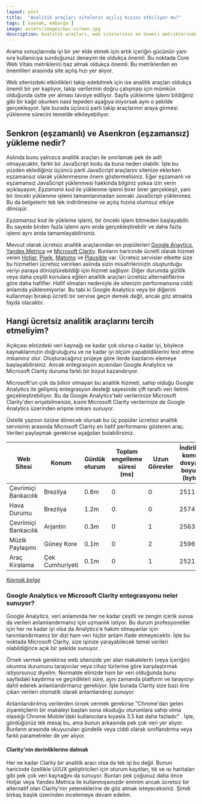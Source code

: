 ```yaml
---
layout: post
title:  "Analitik araçları sitelerin açılış hızını etkiliyor mu?"
tags: [ kaynak, embargo ]
image: assets/images/mac-screen.jpg
description: Analitik araçları, web sitelerinin en önemli metriklerinden birisi olan açılış hızını etkiliyor mu? Etkilememesi için neler yapmalısınız? Detaylarıyle beraber kaleme aldım.
---
```

Arama sonuçlarında iyi bir yer elde etmek için artık içeriğin gücünün yanı sıra kullanıcıya sunduğunuz deneyim de oldukça önemli. Bu noktada Core Web Vitals metriklerini baz almak oldukça önemli. Bu metriklerden en önemlileri arasında site açılış hızı yer alıyor.

Web sitenizdeki etkinlikleri takip edebilmek için ise analitik araçları oldukça önemli bir yer kaplıyor, takip verilerinin doğru çalışması için mümkün olduğunda üstte yer alması tavsiye ediliyor. Sayfa yüklenme işlemi bildiğiniz gibi bir kağıt okurken nasıl tepeden aşağıya iniyorsak aynı o şekilde gerçekleşyor. İşte burada üçüncü parti takip araçlarının araya girmesi yüklenme sürecini temelde etkileyebiliyor.

## Senkron (eşzamanlı) ve Asenkron (eşzamansız) yükleme nedir?

Aslında bunu yalnızca analitik araçları ile sınırlamak pek de adil olmayacaktır, farklı bir JavaScript kodu da buna neden olabilir. İşte bu yüzden eklediğiniz üçüncü parti JavaScript araçlarını sitenize eklerken eşzamansız olarak yüklenmesine önem göstermelisiniz. Eğer eşzamanlı ve eşzamansız JavaScript yüklenmesi hakkında bilginiz yoksa izin verin açıklayayım;
*Eşzamanlı kod* ile yüklenme işlemi birer birer gerçekleşir, yani bir önceki yüklenme işlemi tamamlanmadan sonraki JavaScript yüklenmez. Bu da belgelerin tek tek indirilmesine ve açılış hızına olumsuz etkiye dönüşür.

*Eşzamansız kod* ile yükleme işlemi, bir önceki işlem bitmeden başlayabilir. Bu sayede birden fazla işlemi aynı anda gerçekleştirebilir ve daha fazla işlemi aynı anda tamamlayabilirsiniz.

Mevcut olarak ücretsiz analitik araçlarından en popülerleri [Google Anaytics](https://analytics.google.com), [Yandex.Metrica](https://metrica.yandex.com) ve [Microsoft Clarity](https://clarity.microsoft.com). Bunların haricinde ücretli olarak hizmet veren  [Hotjar](https://hotjar.com), [Piwik](https://piwik.pro), [Matomo](https://matomo.org) ve [Plausible](https://plausible.io) var. Ücretsiz servisler elbette size bu hizmetleri ücretsiz verirken aslında sizin misafirlerinizin oluşturduğu veriyi paraya dönüştürebildiği için hizmet sağlıyor. Diğer durumda gizlilik veya daha çeşitli konulara eğilen analitik araçları ücretsiz alternatiflerine göre daha hafifler. Hafif olmaları nedeniyle de sitenizin performansına ciddi anlamda yüklenmiyorlar. Bu tabi ki Google Analytics veya bir diğerini kullanmayı bırakıp ücretli bir servise geçin demek değil, ancak göz atmakta fayda olacaktır.

## Hangi ücretsiz analitik araçlarını tercih etmeliyim?
Açıkçası elinizdeki veri kaynağı ne kadar çok olursa o kadar iyi, böylece kaynaklarınızın doğruluğunu ve ne kadar iyi ölçüm yapabildiklerini test etme imkanınız olur. Oluşturacağınız projeye göre ilerde bazılarını elemeye başlayabilirsiniz. Ancak entegrasyon açısından Google Analytics ve Microsoft Clarity duruma farklı bir boyut kazandırıyor.

Microsoft'un çok da bilinir olmayan bu analitik hizmeti, sahip olduğu Google Analytics ile gelişmiş entegrasyon desteği sayesinde çift taraflı veri iletimi geçekleştirebiliyor. Bu da Google Analytics'teki verilerinize Microsoft Clarity'den erişebilmenize, kısmi Microsoft Clarity verilerinize de Google Analytics üzerinden erişme imkanı sunuyor.

Üstelik yazının özüne dönecek olursak bu üç popüler ücretsiz analitik servisinin arasında Microsoft Clarity en hafif performansı gösteren araç. Verileri paylaşmak gerekirse aşağıdan bulabilirsiniz.

| Web Sitesi | Konum | Günlük oturum | Toplam engelleme süresi (ms) | Uzun Görevler | İndirilen komut dosyası boyutu (byte) |
|------------|---------------|-----------|--------------------|--------------|----------|
| Çevrimiçi Bankacılık | Brezilya | 0.6m | 0 | 0 | 25113 |
| Hava Durumu | Brezilya | 1.2m | 0 | 0 | 25741 |
| Çevrimiçi Bankacılık | Arjantin | 0.3m | 0 | 1 | 25639 |
| Müzik Paylaşımı | Güney Kore | 0.1m | 0 | 2 | 25962 |
| Araç Kiralama | Çek Cumhuriyeti | 0.1m | 0 | 1 | 25218 |

_[Kaynak belge](https://clarity.microsoft.com/blog/does-clarity-affect-website-performance/)_

### Google Analytics ve Microsoft Clarity entegrasyonu neler sunuyor?
Google Analytics, veri anlamında her ne kadar çeşitli ve zengin içerik sunsa da verileri anlamlandırmanız için uzmanlık istiyor. Bu durum profesyoneller için her ne kadar iyi olsa da Analytics'e hakim olmayanlar için tanımlandırmamız bir dizi ham veri hiçbir anlam ifade etmeyecektir. İşte bu noktada Microsoft Clarity, size işinize yarayabilecek temel verileri olabildiğince açık bir şekilde sunuyor.

Örnek vermek gerekirse web sitenizde yer alan makalelerin (veya içeriğin) okunma durumunu tarayıcılar veya cihaz türlerine göre karşılaştırmak istiyorsunuz diyelim. Normalde elinizde ham bir veri olduğunda bunu sayfadaki kaydırma ve geçirdikleri süre, aynı zamanda platform ve tarayıcıyı dahil ederek anlamlandırmanız gerekiyor. İşte burada Clarity size bazı öne çıkan verileri otomatik olarak anlamlandırıp sunuyor.

Anlamlandırılmış verilerden örnek vermek gerekirse "Chrome'dan gelen ziyaretçilerin bir makaleyi baştan sona okuduğu oturumlara sahip olma olasılığı Chrome Mobile'daki kullanıcılara kıyasla 3.5 kat daha fazladır"
. İşte, gördüğünüz tek mesaj bu, ama bunun arkasında pek çok veri yer alıyor. Bunların arasında okuyucuları gündelik veya ciddi olarak sınıflandırma veya farklı parametreler de yer alıyor. 

#### Clarity'nin derinliklerine dalmak
Her ne kadar Clarity bir analitik aracı olsa da tek işi bu değil. Bunun haricinde özellikle UI/UX geliştiricileri için oturum kayıtları, tık ve ısı haritaları gibi pek çok veri kaynağını da sunuyor. Bunları pek çoğunuz daha önce Hotjar veya Yandex.Metrica ile kullanmışsınızdır eminim ancak ücretsiz bir alternatif olan Clarity'nin yeteneklerine de göz atmak isteyeceksiniz. Şimdi birkaç başlık üzerinden incelemeye devam edelim.